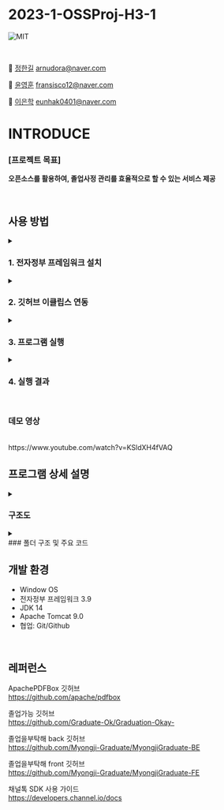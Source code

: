 # 2023-1-OSSProj-H3-1

<img alt="MIT" src = "https://img.shields.io/badge/Apache--2.0-license-orange"> <img alt="" src =https://img.shields.io/badge/Apache%20PDFBox%20-%202.0.28-blue> <img alt="" src ="https://img.shields.io/badge/Windows-OS-yellowgreen"> <img alt="" src ="https://img.shields.io/badge/egovframe-3.9.0-red"> 
<img alt="" src= "https://img.shields.io/badge/Tomcat%209.0-server-lightgrey"> <br>

<br>

 👾 [정한길](https://github.com/arnudora) arnudora@naver.com
 
 👿 [윤영훈](https://github.com/yoon1217) fransisco12@naver.com 
 
 🤖 [이은학](https://github.com/Ag-crane) eunhak0401@naver.com
<br>
 # INTRODUCE

### [프로젝트 목표]
__오픈소스를 활용하여, 졸업사정 관리를 효율적으로 할 수 있는 서비스 제공__<br>

<br>

## 사용 방법
<details>
<summary>

### 1. 전자정부 프레임워크 설치  
 </summary>
<div markdown="1">
<br>
https://www.egovframe.go.kr/home/ntt/nttList.do?pagerOffset=0&searchKey=&searchValue=&menuNo=41&bbsId=18&nttId=1707
<br>
</summary>
<div markdown="1">       



</div>
</details>

<details>
<summary>
 
### 2. 깃허브 이클립스 연동 
 </summary>
<div markdown="1">
 
1. 이클립스를 실행하고 오른쪽 위에 퍼스펙티브 버튼을 클릭 <br>
![1](https://github.com/CSID-DGU/2023-1-OSSProj-H3-1/assets/37091694/fdd82efb-dae0-4f8e-aea5-b4fe91c73eed)

2. Git을 선택하고 [OK] 버튼을 눌러 활성화 <br><br>
 
3. Git 퍼스펙티브 화면에서 [Clone a Git repository] 클릭 <br>
![2](https://github.com/CSID-DGU/2023-1-OSSProj-H3-1/assets/37091694/9ac2b6fe-0832-4635-b6d5-a99cba72e7ba)
<br>
4. Clone Git Repository 창의 첫 번째 빨간 박스에 Git 원격 저장소 주소(https://github.com/CSID-DGU/2023-1-OSSProj-H3-1.git) 
URL 칸에 복사 <br>그 밑의 빨간 박스에는 깃허브 아이디와 패스워드를 입력하고 [Next] 버튼을 클릭 <br>

![3](https://github.com/CSID-DGU/2023-1-OSSProj-H3-1/assets/37091694/3c5ee266-0d3a-4005-a97c-50ad2caef058)

<br>
5. Branch 선택 화면 -> [Next] 버튼을 클릭 <br>

![4](https://github.com/CSID-DGU/2023-1-OSSProj-H3-1/assets/37091694/bcaa2242-fdbc-4c48-9097-e51960af7b70)

<br> 
6. 원격 저장소와 연결할 로컬 저장소를 설정한 뒤 [Finish] 버튼을 클릭 <br>

![5](https://github.com/CSID-DGU/2023-1-OSSProj-H3-1/assets/37091694/dbd9c80b-a6c0-4008-914f-5edd332572ee)

<br>
 
</div>
</details>

<details>
<summary>

### 3. 프로그램 실행
  </summary>
<div markdown="1">
 
<br>
1. 서버 설치 <br>

https://www.egovframe.go.kr/wiki/doku.php?id=egovframework:dev3.9:clntinstall 링크의 '서버 설치' 문단 참고

<br>
2. 프로젝트 우클릭 -> RUN AS  -> Run on Server 선택  <br> 

![6](https://github.com/CSID-DGU/2023-1-OSSProj-H3-1/assets/37091694/44a5be59-72e5-43bb-bb85-41b11627aa6a)

<br>

 </div>
</details>



<details>
<summary>

 ### 4. 실행 결과 
   </summary>
<div markdown="1">

1. 메인 화면 <br>

![7](https://github.com/CSID-DGU/2023-1-OSSProj-H3-1/assets/37091694/80f2fd86-245f-4d28-b42c-6e5448961896)

<br>
2. 커리큘럼 가이드 <br><br>

![8](https://github.com/CSID-DGU/2023-1-OSSProj-H3-1/assets/37091694/47d5b492-6ce4-456c-8679-a44cd635a865)

<br>
3. 모의졸업사정 <br><br>
 
![image](https://github.com/CSID-DGU/2023-1-OSSProj-H3-1/assets/63597125/b2c3b055-213d-45cd-abbb-561b7f24b863)


<br>
 
판독 결과<br>
![image](https://github.com/CSID-DGU/2023-1-OSSProj-H3-1/assets/112919689/d308db91-eed5-488e-b7c7-971f3a2927f7)

<br> 

 
 </div>
</details>

  <br>
 
 ### 데모 영상 
 <br>
 https://www.youtube.com/watch?v=KSldXH4fVAQ

 <br>
 
 ## 프로그램 상세 설명
 
 <details>
<summary>
 
### 구조도 
 
  </summary>
 <div markdown="1">
  
![image](https://github.com/CSID-DGU/2023-1-OSSProj-H3-1/assets/63597125/49521c20-67ab-49c5-86a2-df8b9472b6be)
  
</div>
</details>

 <details>
<summary>
 
 <br>
### 폴더 구조 및 주요 코드

 </summary>
<div markdown="1">

전형적인 Java Spring Legacy의 웹프레임워크 구조
<br>
![image](https://github.com/CSID-DGU/2023-1-OSSProj-H3-1/assets/63597125/96261a84-3b5d-4ac9-a191-ebfca74ee6ed)

<br>

MultipartResolver를 이용하여 파일 업로드
<br>
![image](https://github.com/CSID-DGU/2023-1-OSSProj-H3-1/assets/63597125/577d9ea6-22a1-4a9c-b01b-fe1df05bc337)

<br>

PDFBox를 이용하여 text를 추출
<br>
![image](https://github.com/CSID-DGU/2023-1-OSSProj-H3-1/assets/63597125/80cacb69-5727-40e3-957c-9968cd25b180)

<br>

추출한 text에서 데이터를 선별, 
<br>
![image](https://github.com/CSID-DGU/2023-1-OSSProj-H3-1/assets/63597125/f81e408a-3e3c-4654-92f1-a52c873e6a39)

<br>

선별한 데이터의 활용
<br>
![image](https://github.com/CSID-DGU/2023-1-OSSProj-H3-1/assets/63597125/ab294b54-3118-493f-96fe-6f52cb410452)
 
정규식이 들어있는 코드 
<br>
  
 ![12](https://github.com/CSID-DGU/2023-1-OSSProj-H3-1/assets/37091694/23202306-ce56-4fbe-8820-c00933a09ecb)

  
  <br>
  

  </div>
</details>

## 개발 환경
- Window OS
- 전자정부 프레임워크 3.9
- JDK 14
- Apache Tomcat 9.0
- 협업: Git/Github
<br>



## 레퍼런스 

ApachePDFBox 깃허브
<br>
https://github.com/apache/pdfbox
<br>

졸업가능 깃허브
<br>
https://github.com/Graduate-Ok/Graduation-Okay-
<br>

졸업을부탁해 back 깃허브
<br>
https://github.com/Myongji-Graduate/MyongjiGraduate-BE
<br>

졸업을부탁해 front 깃허브
<br>
https://github.com/Myongji-Graduate/MyongjiGraduate-FE
<br>

채널톡 SDK 사용 가이드
<br>
https://developers.channel.io/docs

